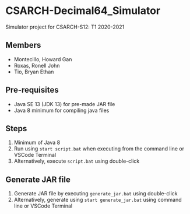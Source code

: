 # CSARCH-Decimal64_Simulator
Simulator project for CSARCH-S12: T1 2020-2021

## Members
- Montecillo, Howard Gan
- Roxas, Ronell John
- Tio, Bryan Ethan

## Pre-requisites
- Java SE 13 (JDK 13) for pre-made JAR file
- Java 8 minimum for compiling java files

## Steps
1. Minimum of Java 8
2. Run using `start script.bat` when executing from the command line or VSCode Terminal
3. Alternatively, execute `script.bat` using double-click

## Generate JAR file
1. Generate JAR file by executing `generate_jar.bat` using double-click
2. Alternatively, generate using `start generate_jar.bat` using command line or VSCode Terminal